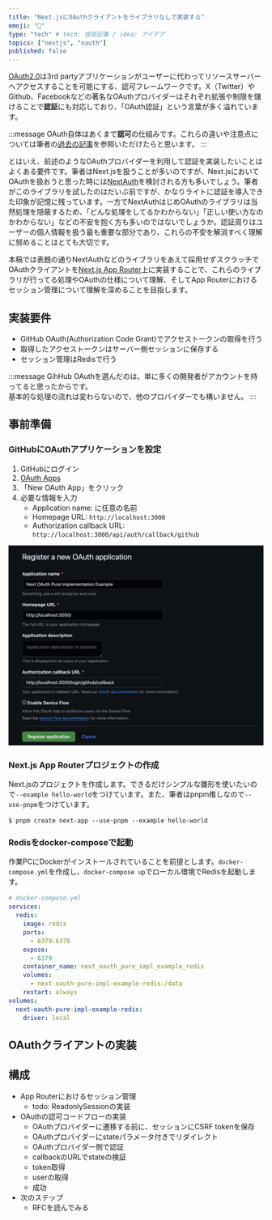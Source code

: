 ```yaml
---
title: "Next.jsにOAuthクライアントをライブラリなしで実装する"
emoji: "🔑"
type: "tech" # tech: 技術記事 / idea: アイデア
topics: ["nextjs", "oauth"]
published: false
---
```


[OAuth2.0](https://openid-foundation-japan.github.io/rfc6749.ja.html)は3rd partyアプリケーションがユーザーに代わってリソースサーバーへアクセスすることを可能にする、認可フレームワークです。X（Twitter）やGithub、Facebookなどの著名なOAuthプロバイダーはそれぞれ拡張や制限を儲けることで**認証**にも対応しており、「OAuth認証」という言葉が多く溢れています。

:::message
OAuth自体はあくまで**認可**の仕組みです。これらの違いや注意点については筆者の[過去の記事](https://zenn.dev/akfm/articles/authentication-with-security)を参照いただけたらと思います。
:::

とはいえ、前述のようなOAuthプロバイダーを利用して認証を実装したいことはよくある要件です。筆者はNext.jsを扱うことが多いのですが、Next.jsにおいてOAuthを扱おうと思った時には[NextAuth](https://next-auth.js.org/)を検討される方も多いでしょう。筆者がこのライブラリを試したのはだいぶ前ですが、かなりライトに認証を導入できた印象が記憶に残っています。一方でNextAuthはじめOAuthのライブラリは当然処理を隠蔽するため、「どんな処理をしてるかわからない」「正しい使い方なのかわからない」などの不安を抱く方も多いのではないでしょうか。認証周りはユーザーの個人情報を扱う最も重要な部分であり、これらの不安を解消すべく理解に努めることはとても大切です。

本稿では表題の通りNextAuthなどのライブラリをあえて採用せずスクラッチでOAuthクライアントを[Next.js App Router](https://nextjs.org/docs/app)上に実装することで、これらのライブラリが行ってる処理やOAuthの仕様について理解、そしてApp Routerにおけるセッション管理について理解を深めることを目指します。

## 実装要件

- GitHub OAuth(Authorization Code Grant)でアクセストークンの取得を行う
- 取得したアクセストークンはサーバー側セッションに保存する
- セッション管理はRedisで行う

:::message
GihHub OAuthを選んだのは、単に多くの開発者がアカウントを持ってると思ったからです。<br />基本的な処理の流れは変わらないので、他のプロバイダーでも構いません。
:::

## 事前準備

### GitHubにOAuthアプリケーションを設定

1. GitHubにログイン
2. [OAuth Apps](https://github.com/settings/developers)
3. 「New OAuth App」をクリック
4. 必要な情報を入力
   - Application name: に任意の名前 
   - Homepage URL: `http://localhost:3000` 
   - Authorization callback URL: `http://localhost:3000/api/auth/callback/github`

![GitHubにOAuthアプリケーションを設定](/images/next-oauth-pure-impl/github_register_app.png)

### Next.js App Routerプロジェクトの作成

Next.jsのプロジェクトを作成します。できるだけシンプルな雛形を使いたいので`--example hello-world`をつけています。また、筆者はpnpm推しなので`--use-pnpm`をつけています。

```shell
$ pnpm create next-app --use-pnpm --example hello-world
```

### Redisをdocker-composeで起動

作業PCにDockerがインストールされていることを前提とします。`docker-compose.yml`を作成し、`docker-compose up`でローカル環境でRedisを起動します。

```yml
# docker-compose.yml
services:
  redis:
    image: redis
    ports:
      - 6379:6379
    expose:
      - 6379
    container_name: next_oauth_pure_impl_example_redis
    volumes:
      - next-oauth-pure-impl-example-redis:/data
    restart: always
volumes:
  next-oauth-pure-impl-example-redis:
    driver: local
```

## OAuthクライアントの実装

## 構成

- App Routerにおけるセッション管理
  - todo: ReadonlySessionの実装
- OAuthの認可コードフローの実装
  - OAuthプロバイダーに遷移する前に、セッションにCSRF tokenを保存
  - OAuthプロバイダーにstateパラメータ付きでリダイレクト
  - OAuthプロバイダー側で認証
  - callbackのURLでstateの検証
  - token取得
  - userの取得
  - 成功
- 次のステップ
  - RFCを読んでみる
